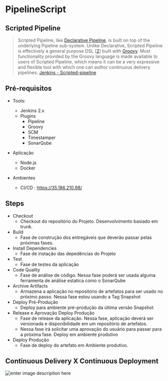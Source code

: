 
# PipelineScript



## Scripted Pipeline

>Scripted Pipeline, like [Declarative Pipeline](https://jenkins.io/doc/book/pipeline/syntax/#declarative-pipeline), is built on top of the underlying Pipeline sub-system. Unlike Declarative, Scripted Pipeline is effectively a general purpose DSL [[2](https://jenkins.io/doc/book/pipeline/syntax/#_footnote_2 "View footnote.")] built with [Groovy](http://groovy-lang.org/syntax.html). Most functionality provided by the Groovy language is made available to users of Scripted Pipeline, which means it can be a very expressive and flexible tool with which one can author continuous delivery pipelines.
[Jenkins - Scripted-pipeline](https://jenkins.io/doc/book/pipeline/syntax/#scripted-pipeline)

## Pré-requisitos

- Tools:
	- Jenkins 2.x
	- Plugins
		- Pipeline
		- Groovy
		- SCM
		- Timestamper
		- SonarQube
- Aplicação
	- Node.js
	- Docker
	
- Ambientes
	- CI/CD : https://35.186.210.98/
## Steps

- Checkout
	- Checkout do repositório do Projeto. Desenvolvimento basiado em trunk.
- Build
	- Fase de construção dos entregáveis que deverão passar pelas próximas fases.
- Install Dependencies
	- Fase de instação das depedências do Projeto 
- Test
	- Fase de testes da aplicação
- Code Quality
	- Fase de análise de código. Nessa fase poderá ser usada alguma ferramenta de análise estatica como o SonarQube
- Archive Artifacts
	- Armazena a aplicação no repositório de artefatos para ser usado no próximo passo. Nessa fase estou usando a Tag Snapshot
- Deploy Pré-Produção
	- Deploy para ambiente pré-produção da última versão Snapshot
- Release e Aprovação Deploy Produção
	- Fase de release da aplicação. Nessa fase,  aplicação deverá ser versionada e disponibilidade em um repositório de artefatos.
	- Nessa fase irá solicitar uma aprovação do usuário para passar para a próxima fase. Deploy em ambiente produtivo
- Deploy Produção
	- Fase de deploy do artefato em Ambiente produtivo.
	
## Continuous Delivery X Continuous Deployment
![enter image description here](https://sdtimes.com/wp-content/uploads/2015/02/CDvsCD.jpg)
